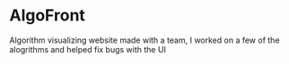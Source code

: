 # AlgoFront
Algorithm visualizing website made with a team,
I worked on a few of the alogrithms and helped fix bugs with the UI
